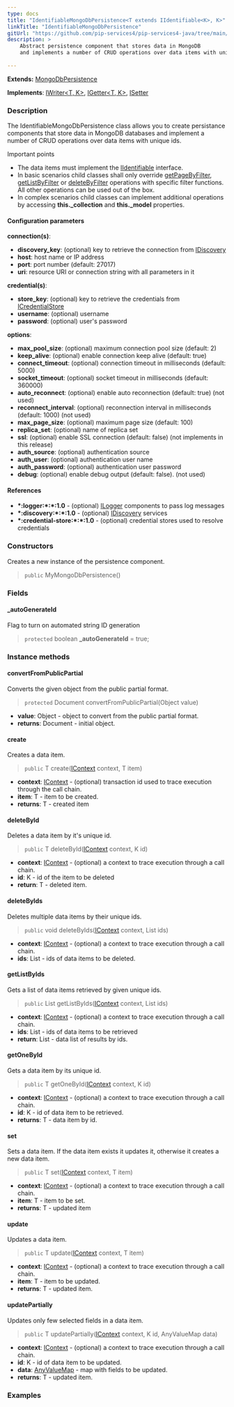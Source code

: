 ```yaml
---
type: docs
title: "IdentifiableMongoDbPersistence<T extends IIdentifiable<K>, K>"
linkTitle: "IdentifiableMongoDbPersistence"
gitUrl: "https://github.com/pip-services4/pip-services4-java/tree/main/pip-services4-mongodb-java"
description: >
    Abstract persistence component that stores data in MongoDB
    and implements a number of CRUD operations over data items with unique ids.
    
---
```


**Extends:** [MongoDbPersistence<T>](../mongodb_persistence)

**Implements**: [IWriter<T, K>](../../../persistence/write/iwriter), [IGetter<T, K>](../../../persistence/read/igetter), [ISetter<T>](../../../persistence/write/isetter)


### Description

The IdentifiableMongoDbPersistence class allows you to create persistance components that store data in MongoDB databases and implement a number of CRUD operations over data items with unique ids.

Important points

- The data items must implement the [IIdentifiable](../../../data/data/iidentifiable) interface.
- In basic scenarios child classes shall only override [getPageByFilter](../mongodb_persistence/#getpagebyfilter), [getListByFilter](../mongodb_persistence/#getlistbyfilter) or [deleteByFilter](../mongodb_persistence/#deletebyfilter)  operations with specific filter functions. All other operations can be used out of the box. 
- In complex scenarios child classes can implement additional operations by accessing **this._collection** and **this._model** properties.

#### Configuration parameters

**connection(s)**:
- **discovery_key**: (optional) key to retrieve the connection from [IDiscovery](../../../config/connect/idiscovery)
- **host**: host name or IP address
- **port**: port number (default: 27017)
- **uri**: resource URI or connection string with all parameters in it

**credential(s)**:
- **store_key**: (optional) key to retrieve the credentials from [ICredentialStore](../../../config/auth/icredential_store)
- **username**: (optional) username
- **password**: (optional) user's password

**options**:
- **max_pool_size**: (optional) maximum connection pool size (default: 2)
- **keep_alive**: (optional) enable connection keep alive (default: true)
- **connect_timeout**: (optional) connection timeout in milliseconds (default: 5000)
- **socket_timeout**: (optional) socket timeout in milliseconds (default: 360000)
- **auto_reconnect**: (optional) enable auto reconnection (default: true) (not used)
- **reconnect_interval**: (optional) reconnection interval in milliseconds (default: 1000) (not used)
- **max_page_size**: (optional) maximum page size (default: 100)
- **replica_set**: (optional) name of replica set
- **ssl**: (optional) enable SSL connection (default: false) (not implements in this release)
- **auth_source**: (optional) authentication source
- **auth_user**: (optional) authentication user name
- **auth_password**: (optional) authentication user password
- **debug**: (optional) enable debug output (default: false). (not used)

#### References
- **\*:logger:\*:\*:1.0** - (optional) [ILogger](../../../observability/log/ilogger) components to pass log messages
- **\*:discovery:\*:\*:1.0** - (optional) [IDiscovery](../../../config/connect/idiscovery) services
- **\*:credential-store:\*:\*:1.0** - (optional) credential stores used to resolve credentials



### Constructors
Creates a new instance of the persistence component.

> `public` MyMongoDbPersistence()

### Fields

<span class="hide-title-link">

#### _autoGenerateId
Flag to turn on automated string ID generation
> `protected` boolean **_autoGenerateId** = true;

</span>


### Instance methods

#### convertFromPublicPartial
Converts the given object from the public partial format.

> `protected` Document convertFromPublicPartial(Object value)

- **value**: Object - object to convert from the public partial format.
- **returns**: Document - initial object.


#### create
Creates a data item.

> `public` T create([IContext](../../../components/context/icontext) context, T item)

- **context**: [IContext](../../../components/context/icontext) - (optional) transaction id used to trace execution through the call chain.
- **item**: T - item to be created.
- **returns**: T - created item


#### deleteById
Deletes a data item by it's unique id.

> `public` T deleteById([IContext](../../../components/context/icontext) context, K id)

- **context**: [IContext](../../../components/context/icontext) - (optional) a context to trace execution through a call chain.
- **id**: K - id of the item to be deleted
- **return**: T - deleted item.


#### deleteByIds
Deletes multiple data items by their unique ids.

> `public` void deleteByIds([IContext](../../../components/context/icontext) context, List<K> ids)

- **context**: [IContext](../../../components/context/icontext) - (optional) a context to trace execution through a call chain.
- **ids**: List<K> - ids of data items to be deleted.


#### getListByIds
Gets a list of data items retrieved by given unique ids.

> `public` List<T> getListByIds([IContext](../../../components/context/icontext) context, List<K> ids)

- **context**: [IContext](../../../components/context/icontext) - (optional) a context to trace execution through a call chain.
- **ids**: List<K> - ids of data items to be retrieved
- **return**: List<T> - data list of results by ids.


#### getOneById
Gets a data item by its unique id.

> `public` T getOneById([IContext](../../../components/context/icontext) context, K id)

- **context**: [IContext](../../../components/context/icontext) - (optional) a context to trace execution through a call chain.
- **id**: K - id of data item to be retrieved.
- **returns**: T - data item by id.


#### set
Sets a data item. If the data item exists it updates it, otherwise it creates a new data item.

> `public` T set([IContext](../../../components/context/icontext) context, T item)

- **context**: [IContext](../../../components/context/icontext) - (optional) a context to trace execution through a call chain.
- **item**: T - item to be set. 
- **returns**: T - updated item


#### update
Updates a data item.

> `public` T update([IContext](../../../components/context/icontext) context, T item)

- **context**: [IContext](../../../components/context/icontext) - (optional) a context to trace execution through a call chain.
- **item**: T - item to be updated.
- **returns**: T - updated item.


#### updatePartially
Updates only few selected fields in a data item.

> `public` T updatePartially([IContext](../../../components/context/icontext) context, K id, AnyValueMap data)

- **context**: [IContext](../../../components/context/icontext) - (optional) a context to trace execution through a call chain.
- **id**: K - id of data item to be updated.
- **data**: [AnyValueMap](../../../commons/data/any_value_map) - map with fields to be updated.
- **returns**: T - updated item.

### Examples


